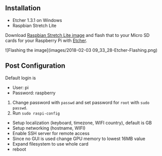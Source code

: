 
## Installation

- Etcher 1.3.1 on Windows 
- Raspbian Stretch Lite

Download [Raspbian Stretch Lite image](https://www.raspberrypi.org/downloads/raspbian/) and flash that to your Micro SD cards for your Raspberry Pi with [Etcher](https://etcher.io/).

![Flashing the image](images/2018-02-03 09_33_28-Etcher-Flashing.png)

## Post Configuration

Default login is

- User: pi
- Password: raspberry

1. Change password with `passwd` and set password for `root` with `sudo passwd`.
2. Run `sudo raspi-config`
 - Setup localization (keyboard, timezone, WIFI country), default is GB
 - Setup networking (hostname, WIFI)
 - Enable SSH server for remote access
 - Since no GUI is used change GPU memory to lowest 16MB value
 - Expand filesystem to use whole card
 - reboot
 

